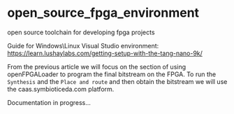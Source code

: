 # open_source_fpga_environment
open source toolchain for developing fpga projects

Guide for Windows\Linux Visual Studio environment: 
https://learn.lushaylabs.com/getting-setup-with-the-tang-nano-9k/

From the previous article we will focus on the section of using openFPGALoader to program the final bitstream on the FPGA. To run the `Synthesis` and the `Place and route` and then obtain the bitstream we will use the caas.symbioticeda.com platform.

Documentation in progress...

